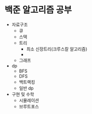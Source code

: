 # 백준 알고리즘 공부
- 자료구조
  - 큐
  - 스택
  - 트리
    - 최소 신장트리(크루스칼 알고리즘)
    - 
  - 그래프
- dp
  - BFS
  - DFS
  - 백트랙킹
  - 일반 dp
- 구현 및 수학
  - 시뮬레이션
  - 브루트포스
